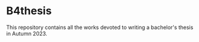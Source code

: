 # B4thesis
This repository contains all the works devoted to writing a bachelor's thesis in Autumn 2023.
